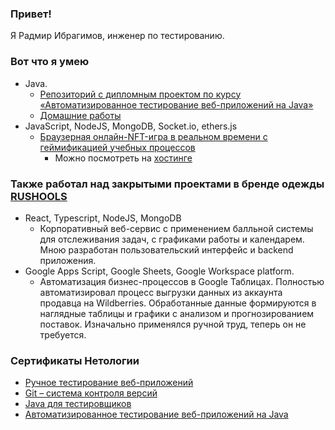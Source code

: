 ### Привет!

Я Радмир Ибрагимов, инженер по тестированию.

### Вот что я умею
- Java.
  - [Репозиторий с дипломным проектом по курсу «Автоматизированное тестирование веб-приложений на Java»](https://github.com/Redarek/qa-diploma)
  - [Домашние работы](https://github.com/Redarek/netology-qa-homeworks/blob/main/README.md)
- JavaScript, NodeJS, MongoDB, Socket.io, ethers.js
  - [Браузерная онлайн-NFT-игра в реальном времени с геймификацией учебных процессов](https://github.com/Redarek/big-bonch)
    - Можно посмотреть на [хостинге](https://big-bonch.netlify.app/)

### Также работал над закрытыми проектами в бренде одежды [RUSHOOLS](https://vk.com/ogoni_wr)
- React, Typescript, NodeJS, MongoDB
  - Корпоративный веб-сервис с применением балльной системы для отслеживания задач, с графиками работы и календарем. Мною разработан пользовательский интерфейс и backend приложения.
- Google Apps Script, Google Sheets, Google Workspace platform.
  - Автоматизация бизнес-процессов в Google Таблицах. Полностью автоматизировал процесс выгрузки данных из аккаунта продавца на Wildberries. Обработанные данные формируются в наглядные таблицы и графики с анализом и прогнозированием поставок. Изначально применялся ручной труд, теперь он не требуется.

### Сертификаты Нетологии
- [Ручное тестирование веб-приложений](https://github.com/Redarek/netology-qa-certificates/blob/master/manual%20qa.pdf)
- [Git – система контроля версий](https://github.com/Redarek/netology-qa-certificates/blob/master/git.pdf)
- [Java для тестировщиков](https://github.com/Redarek/netology-qa-certificates/blob/master/java%20for%20qa.pdf)
- [Автоматизированное тестирование веб-приложений на Java](https://github.com/Redarek/netology-qa-certificates/blob/master/java%20autotest%20for%20qa.pdf)
